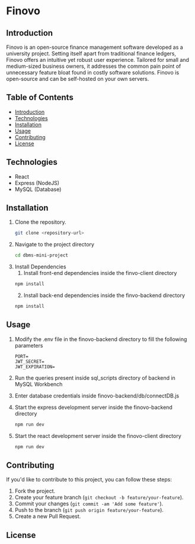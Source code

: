 # Finovo

## Introduction

Finovo is an open-source finance management software developed as a university project. Setting itself apart from traditional finance ledgers, Finovo offers an intuitive yet robust user experience. Tailored for small and medium-sized business owners, it addresses the common pain point of unnecessary feature bloat found in costly software solutions. Finovo is open-source and can be self-hosted on your own servers.

## Table of Contents

- [Introduction](#introduction)
- [Technologies](#technologies)
- [Installation](#installation)
- [Usage](#usage)
- [Contributing](#contributing)
- [License](#license)

## Technologies

- React
- Express (NodeJS)
- MySQL (Database)

## Installation

1. Clone the repository.
   ```bash
   git clone <repository-url>
   ```
2. Navigate to the project directory
   ```bash
   cd dbms-mini-project
   ```
3. Install Dependencies
   1. Install front-end dependencies inside the finvo-client directory
   ```bash
   npm install
   ```
   2. Install back-end dependencies inside the finvo-backend directory
   ```bash
   npm install
   ```

## Usage

1. Modify the .env file in the finovo-backend directory to fill the following parameters
   ```env
   PORT=
   JWT_SECRET=
   JWT_EXPIRATION=
   ```
2. Run the queries present inside sql_scripts directory of backend in MySQL Workbench

3. Enter database credentials inside finovo-backend/db/connectDB.js

4. Start the express development server inside the finovo-backend directory

   ```bash
   npm run dev
   ```

5. Start the react development server inside the finovo-client directory
   ```bash
   npm run dev
   ```

## Contributing

If you'd like to contribute to this project, you can follow these steps:

1. Fork the project.
2. Create your feature branch (`git checkout -b feature/your-feature`).
3. Commit your changes (`git commit -am 'Add some feature'`).
4. Push to the branch (`git push origin feature/your-feature`).
5. Create a new Pull Request.

## License
